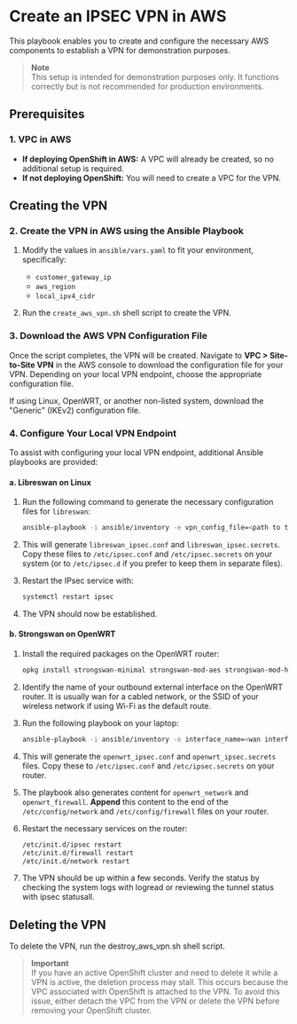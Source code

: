 # Create an IPSEC VPN in AWS

This playbook enables you to create and configure the necessary AWS components to establish a VPN for demonstration purposes.

> **Note**  
> This setup is intended for demonstration purposes only. It functions correctly but is not recommended for production environments.

## Prerequisites

### 1. VPC in AWS

- **If deploying OpenShift in AWS:** A VPC will already be created, so no additional setup is required.
- **If not deploying OpenShift:** You will need to create a VPC for the VPN.

## Creating the VPN

### 2. Create the VPN in AWS using the Ansible Playbook

1. Modify the values in `ansible/vars.yaml` to fit your environment, specifically:
   - `customer_gateway_ip`
   - `aws_region`
   - `local_ipv4_cidr`

2. Run the `create_aws_vpn.sh` shell script to create the VPN.

### 3. Download the AWS VPN Configuration File

Once the script completes, the VPN will be created. Navigate to **VPC > Site-to-Site VPN** in the AWS console to download the configuration file for your VPN. Depending on your local VPN endpoint, choose the appropriate configuration file.

If using Linux, OpenWRT, or another non-listed system, download the "Generic" (IKEv2) configuration file.

### 4. Configure Your Local VPN Endpoint

To assist with configuring your local VPN endpoint, additional Ansible playbooks are provided:

#### a. Libreswan on Linux

1. Run the following command to generate the necessary configuration files for `libreswan`:

   ```bash
   ansible-playbook -i ansible/inventory -e vpn_config_file=<path to the AWS generic config file> -vv ansible/translate_generic_ikev2_to_libreswan.yaml
   ```

2. This will generate `libreswan_ipsec.conf` and `libreswan_ipsec.secrets`. Copy these files to `/etc/ipsec.conf` and `/etc/ipsec.secrets` on your system (or to `/etc/ipsec.d` if you prefer to keep them in separate files).

3. Restart the IPsec service with:

   ```bash
   systemctl restart ipsec
   ```

4. The VPN should now be established.


#### b. Strongswan on OpenWRT

1. Install the required packages on the OpenWRT router:

   ```bash
   opkg install strongswan-minimal strongswan-mod-aes strongswan-mod-hmac strongswan-mod-sha1 kmod-ip-vti vti luci-proto-vti strongswan-mod-kdf
   ```

2. Identify the name of your outbound external interface on the OpenWRT router. It is usually wan for a cabled network, or the SSID of your wireless network if using Wi-Fi as the default route.

3. Run the following playbook on your laptop:

   ```bash
   ansible-playbook -i ansible/inventory -e interface_name=<wan interface name> -e vpn_config_file=<path to the AWS generic config file> -vv ansible/translate_generic_ikev2_to_openwrt.yaml
   ```

4. This will generate the `openwrt_ipsec.conf` and `openwrt_ipsec.secrets` files. Copy these to `/etc/ipsec.conf` and `/etc/ipsec.secrets` on your router.

5. The playbook also generates content for `openwrt_network` and `openwrt_firewall`. **Append** this content to the end of the` /etc/config/network` and `/etc/config/firewall` files on your router.

6. Restart the necessary services on the router:

   ```bash
   /etc/init.d/ipsec restart
   /etc/init.d/firewall restart
   /etc/init.d/network restart
   ```

7. The VPN should be up within a few seconds. Verify the status by checking the system logs with logread or reviewing the tunnel status with ipsec statusall.

## Deleting the VPN

To delete the VPN, run the destroy_aws_vpn.sh shell script.

> **Important**  
> If you have an active OpenShift cluster and need to delete it while a VPN is active, the deletion process may stall. This occurs because the VPC associated with OpenShift is attached to the VPN. To avoid this issue, either detach the VPC from the VPN or delete the VPN before removing your OpenShift cluster.

